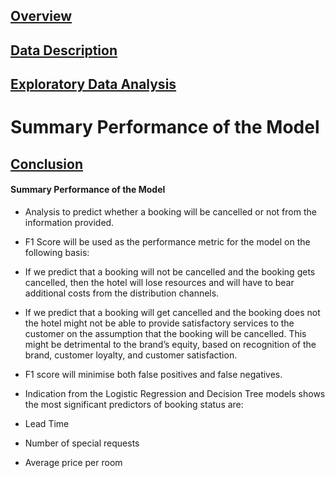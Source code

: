 
## [Overview](../README.md)

## [Data Description](.../Data_Description/Data_Description.md)

## [Exploratory Data Analysis](.../Exploratory_Data_Analysis/Exploratory_Data_Analysis.md)

# Summary Performance of the Model

## [Conclusion](.../Conclusion/Conclusion.md)



#### Summary Performance of the Model

* Analysis to predict whether a booking will be cancelled or not from the information provided.

* F1 Score will be used as the performance metric for the model on the following basis:

* If we predict that a booking will not be cancelled and the booking gets cancelled, then the hotel will lose resources and will have to bear additional costs from the distribution channels. 

* If we predict that a booking will get cancelled and the booking does not the hotel might not be able to provide satisfactory services to the customer on the assumption that the booking will be cancelled. This might be detrimental to the brand’s equity, based on recognition of the brand, customer loyalty, and customer satisfaction.

* F1 score will minimise both false positives and false negatives.

* Indication from the Logistic Regression and Decision Tree models shows the most significant predictors of booking status are:

* Lead Time

* Number of special requests

* Average price per room
